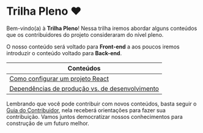 # Trilha Pleno ❤️

Bem-vindo(a) à **Trilha Pleno**! Nessa trilha iremos abordar alguns conteúdos que os contribuidores do projeto consideraram do nível pleno.

O nosso conteúdo será voltado para **Front-end** a aos poucos iremos introduzir o conteúdo voltado para **Back-end**.

| Conteúdos                                                                                                    |
| ------------------------------------------------------------------------------------------------------------ |
| [Como configurar um projeto React](Como%20configurar%20um%20projeto%20React)                                 |
| [Dependências de produção vs. de desenvolvimento](Dependências%20de%20produção%20vs.%20de%20desenvolvimento) |

Lembrando que você pode contribuir com novos conteúdos, basta seguir o [Guia do Contribuidor](https://github.com/opensource-courses/.github/blob/main/CONTRIBUTING.md), nela receberá orientações para fazer sua contribuição. Vamos juntos democratizar nossos conhecimentos para construção de um futuro melhor.
